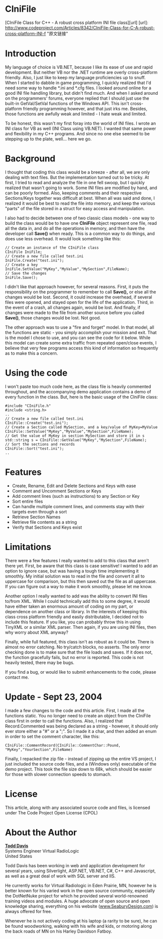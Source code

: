 # CIniFile

[CIniFile Class for C++ - A robust cross platform INI file class][url]
[url]: http://www.codeproject.com/Articles/8342/CIniFile-Class-for-C-A-robust-cross-platform-INI-f "原文链接"

# Introduction
My language of choice is VB.NET, because I like its ease of use and rapid development. But neither VB nor the .NET runtime are overly cross-platform friendly. Also, I just like to keep my language proficiencies up to snuff. When I started to dabble in game programming, I quickly realized that I'd need some way to handle *.ini and *.cfg files. I looked around online for a good INI file handling library, but didn't find much. And when I asked around on the programmers' forums, everyone replied that I should just use the built-in GetVal/SetVal functions of the Windows API. This isn't cross-platform friendly programming however, and that just irks me. Besides, those functions are awfully weak and limited - I hate weak and limited.

To be honest, this wasn't my first foray into the world of INI files. I wrote an INI class for VB as well (INI Class using VB.NET). I wanted that same power and flexibility in my C++ programs. And since no one else seemed to be stepping up to the plate, well... here we go.

# Background #
I thought that coding this class would be a breeze - after all, we are only dealing with text files. But the implementation turned out to be tricky. At first, I tried to read and analyze the file in one fell swoop, but I quickly realized that wasn't going to work. Some INI files are modified by hand, and can be poorly formed. Also, keeping comments and their respective Sections/Keys together was difficult at best. When all was said and done, I realized it would be best to read the file into memory, and keep the various "parts" of the file stored in a struct for easy access and manipulation.

I also had to decide between one of two classic class models - one way to build the class would be to have one **CIniFile** object represent one file, read all the data in, and do all the operations in memory, and then have the developer call **Save()** when ready. This is a common way to do things, and does use less overhead. It would look something like this:
	
	// Create an instance of the CIniFile class
	CIniFile IniFile;
	// Create a new file called test.ini
	IniFile.Create("test.ini");
	// Create a key
	IniFile.SetValue("MyKey","MyValue","MySection",FileName);
	// Save the changes
	IniFile.Save();

I didn't like that approach however, for several reasons. First, it puts the responsibility on the programmer to remember to call **Save(),** or else all the changes would be lost. Second, it could increase the overhead, if several files were opened, and stayed open for the life of the application. Third, in the event of a crash, all changes again, would be lost. And finally, if changes were made to the file from another source before you called **Save()**, those changes would be lost. Not good.

The other approach was to use a "fire and forget" model. In that model, all the functions are static - you simply accomplish your mission and exit. That is the model I chose to use, and you can see the code for it below. While this model can create some extra traffic from repeated open/close events, I believe that very few programs access this kind of information so frequently as to make this a concern.

# Using the code #
I won't paste too much code here, as the class file is heavily commented throughout, and the accompanying demo application contains a demo of every function in the class. But, here is the basic usage of the CIniFile class:

	#include "CIniFile.h"
	#include <string.h>
	..
	// Create a new file called test.ini
	CIniFile::Create("test.ini");
	// Create a Section called MySection, and a key/value of MyKey=MyValue
	CIniFile::SetValue("MyKey","MyValue","MySection",FileName);
	// Get the value of MyKey in section MySection and store it in s
	std::string s = CIniFile::GetValue("MyKey","MySection",FileName);
	// Sort the sections and records
	CIniFile::Sort("test.ini");
	..

# Features #
- Create, Rename, Edit and Delete Sections and Keys with ease
- Comment and Uncomment Sections or Keys
- Add comment lines (such as instructions) to any Section or Key
- Sort entire files
- Can handle multiple comment lines, and comments stay with their targets even through a sort
- Retrieve Section Names
- Retrieve file contents as a string
- Verify that Sections and Keys exist

# Limitations #
There were a few features I really wanted to add to this class that aren't there yet. First, be aware that this class is case sensitive! I wanted to add an option to ignore case, but was having a tough time implementing it smoothly. My initial solution was to read in the file and convert it all to uppercase for comparison, but this then saved out the file as all uppercase. If you can figure out a way to make it work smoothly, please let me know.

Another option I really wanted to add was the ability to convert INI files to/from XML. While I could technically add this to some degree, it would have either taken an enormous amount of coding on my part, or dependence on another class or library. In the interests of keeping this class cross platform friendly and easily distributable, I decided not to include this feature. If you like, you can probably throw this in using TinyXML or a similar XML parser. Then again, if you are using INI files, then why worry about XML anyway?

Finally, while full featured, this class isn't as robust as it could be. There is almost no error catching. No try/catch blocks, no asserts. The only error checking done is to make sure that the file loads and saves. If it does not, the function gracefully fails, but no error is reported. This code is not heavily tested, there may be bugs.

If you find a bug, or would like to submit enhancements to the code, please contact me.

# Update - Sept 23, 2004 #
I made a few changes to the code and this article. First, I made all the functions static. You no longer need to create an object from the CIniFile class first in order to call the functions. Also, I realized that Record.Commented was being declared as a string - however, it should only ever store either a "#" or a ";". So I made it a char, and then added an enum in order to set the comment character, like this:

	CIniFile::CommentRecord(CIniFile::CommentChar::Pound, "MyKey","YourSection",FileName)

Finally, I repacked the zip file - instead of zipping up the entire VS project, I just included the source code files, and a (Windows only) executable of the demo project. This took the file size down to 68k, which should be easier for those with slower connection speeds to stomach.

# License #
This article, along with any associated source code and files, is licensed under The Code Project Open License (CPOL)

# About the Author #
[**Todd Davis**](http://www.codeproject.com/Members/Todd-Davis)  
Systems Engineer Virtual RadioLogic  
United States  

Todd Davis has been working in web and application development for several years, using Silverlight, ASP.NET, VB.NET, C#, C++ and Javascript, as well as a great deal of work with SQL server and IIS. 
 
He currently works for Virtual Radiologic in Eden Prairie, MN, however he is better known for his varied work in the open source community, especially the DotNetNuke project for which he provided several world-renowned training videos and modules. A huge advocate of open source and open knowledge sharing, everything on his website (www.SeaburyDesign.com) is always offered for free. 
 
Whenever he is not actively coding at his laptop (a rarity to be sure), he can be found woodworking, walking with his wife and kids, or motoring along the back roads of MN on his Harley Davidson Fatboy.